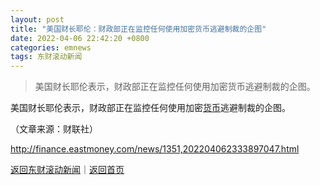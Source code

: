 ```yaml
---
layout: post
title: "美国财长耶伦：财政部正在监控任何使用加密货币逃避制裁的企图"
date: 2022-04-06 22:42:20 +0800
categories: emnews
tags: 东财滚动新闻
---
```

> 美国财长耶伦表示，财政部正在监控任何使用加密货币逃避制裁的企图。

<p>美国财长耶伦表示，财政部正在监控任何使用加密<span id="Info.3326"><a href="http://data.eastmoney.com/cjsj/hbgyl.html" class="infokey">货币</a></span>逃避制裁的企图。</p><p class="em_media">（文章来源：财联社）</p>

<http://finance.eastmoney.com/news/1351,202204062333897047.html>

[返回东财滚动新闻](//finews.withounder.com/emnews/)｜[返回首页](//finews.withounder.com/)